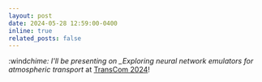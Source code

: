 ```yaml
---
layout: post
date: 2024-05-28 12:59:00-0400
inline: true
related_posts: false
---
```


:wind*chime: I'll be presenting on \_Exploring neural network emulators for atmospheric transport* at [TransCom 2024](https://www2.acom.ucar.edu/transcom2024)!
